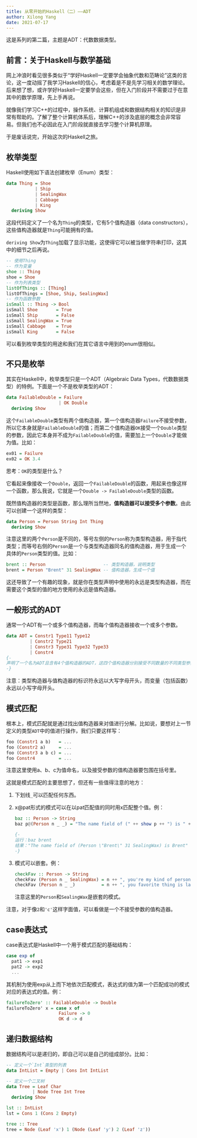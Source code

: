 ```yaml
---
title: 从零开始的Haskell（二）——ADT
author: Xilong Yang
date: 2021-07-17
---
```


这是系列的第二篇，主题是ADT：代数数据类型。

## 前言：关于Haskell与数学基础

网上冲浪时看见很多类似于“学好Haskell一定要学会抽象代数和范畴论”这类的言论，这一度动摇了我学习Haskell的信心，考虑着是不是先学习相关的数学理论。后来想了想，或许学好Haskell一定要学会这些，但在入门阶段并不需要过于在意其中的数学原理，先上手再说。

就像我们学习C++的过程中，操作系统、计算机组成和数据结构相关的知识是非常有帮助的。了解了整个计算机体系后，理解C++的涉及底层的概念会非常容易。但我们也不必因此在入门阶段就直接去学习整个计算机原理。

于是废话说完，开始这次的Haskell之旅。

## 枚举类型

Haskell使用如下语法创建枚举（Enum）类型：

```haskell
data Thing = Shoe
           | Ship
           | SealingWax
           | Cabbage
           | King
  deriving Show
```

这段代码定义了一个名为`Thing`的类型，它有5个值构造器（data constructors），这些值构造器就是`Thing`可能拥有的值。

`deriving Show`为`Thing`加载了显示功能，这使得它可以被当做字符串打印，这其中的细节之后再说。

```haskell
-- 使用Thing
-- 作为变量
shoe :: Thing
shoe = Shoe
-- 作为列表类型
listOfThings :: [Thing]
listOfThings = [Shoe, Ship, SealingWax]
-- 作为函数参数
isSmall :: Thing -> Bool
isSmall Shoe       = True
isSmall Ship       = False
isSmall SealingWax = True
isSmall Cabbage    = True
isSmall King       = False
```

可以看到枚举类型的用途和我们在其它语言中用到的enum很相似。

## 不只是枚举

其实在Haskell中，枚举类型只是一个ADT（Algebraic Data Types，代数数据类型）的特例。下面是一个不是枚举类型的ADT：

```haskell
data FailableDouble = Failure
                    | OK Double
  deriving Show
```

这个`FailableDouble`类型有两个值构造器，第一个值构造器`Failure`不接受参数，所以它本身就是`FailableDouble`的值；而第二个值构造器`OK`接受一个`Double`类型的参数，因此它本身并不成为`FailableDouble`的值，需要加上一个`Double`才能做为值。比如：

```haskell
ex01 = Failure
ex02 = OK 3.4
```

思考：`OK`的类型是什么？

它看起来像接收一个`Double`，返回一个`FailableDouble`的函数，用起来也像这样一个函数，那么我说，它就是一个`Double -> FailableDouble`类型的函数。

既然值构造器的类型是函数，那么理所当然地，**值构造器可以接受多个参数**。由此可以创建一个这样的类型：

```haskell
data Person = Person String Int Thing
  deriving Show
```

注意这里的两个`Person`是不同的，等号左侧的`Person`称为类型构造器，用于指代类型；而等号右侧的`Person`是一个与类型构造器同名的值构造器，用于生成一个具体的`Person`类型的值。比如：

```haskell
brent :: Person                      -- 类型构造器，说明类型
brent = Person "Brent" 31 SealingWax -- 值构造器，生成一个值
```

这还导致了一个有趣的现象，就是你在类型声明中使用的永远是类型构造器，而在需要这个类型的值的地方使用的永远是值构造器。

## 一般形式的ADT

通常一个ADT有一个或多个值构造器，而每个值构造器接收一个或多个参数。

```haskell
data ADT = Constr1 Type11 Type12
         | Constr2 Type21
         | Constr3 Type31 Type32 Type33
         | Constr4
{-
声明了一个名为ADT且含有4个值构造器的ADT，这四个值构造器分别接受不同数量的不同类型参数。
-}
```

注意：类型构造器与值构造器的标识符永远以大写字母开头，而变量（包括函数）永远以小写字母开头。

## 模式匹配

根本上，模式匹配就是通过找出值构造器来对值进行分解。比如说，要想对上一节定义的类型`ADT`中的值进行操作，我们只要这样写：

```haskell
foo (Constr1 a b)   = ...
foo (Constr2 a)     = ...
foo (Constr3 a b c) = ...
foo Constr4         = ...
```

注意这里使用a、b、c为值命名，以及接受参数的值构造器要包围在括号里。

这就是模式匹配的主要思想了，但还有一些值得注意的地方：

1. 下划线`_`可以匹配任何东西。

2. x@pat形式的模式可以在以pat匹配值的同时用x匹配整个值。例：

   ```haskell
   baz :: Person -> String
   baz p@(Person n _ _) = "The name field of (" ++ show p ++ ") is " ++ n

   {-
   运行：baz brent
   结果："The name field of (Person \"Brent\" 31 SealingWax) is Brent"
   -}
   ```

3. 模式可以嵌套。例：

   ```haskell
   checkFav :: Person -> String
   checkFav (Person n _ SealingWax) = n ++ ", you're my kind of person!"
   checkFav (Person n _ _)          = n ++ ", you favorite thing is lame."
   ```

   注意这里的`Person`和`SealingWax`是嵌套的模式。

注意，对于像`2`和`'c'`这样字面值，可以看做是一个不接受参数的值构造器。

## case表达式

case表达式是Haskell中一个用于模式匹配的基础结构：

```haskell
case exp of
  pat1 -> exp1
  pat2 -> exp2
  ...
```

其机制为使用exp从上而下地依次匹配模式，表达式的值为第一个匹配成功的模式对应的表达式的值。例：

```haskell
failureToZero' :: FailableDouble -> Double
failureToZero' x = case x of
                    Failure -> 0
                    OK d -> d
```

## 递归数据结构

数据结构可以是递归的，即自己可以是自己的组成部分。比如：

```haskell
-- 定义一个`Int`类型的列表
data IntList = Empty | Cons Int IntList

-- 定义一个二叉树
data Tree = Leaf Char
          | Node Tree Int Tree
  deriving Show

lst :: IntList
lst = Cons 1 (Cons 2 Empty)

tree :: Tree
tree = Node (Leaf 'x') 1 (Node (Leaf 'y') 2 (Leaf 'z'))
```

